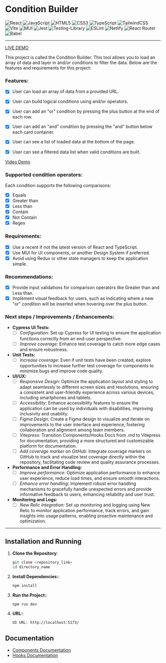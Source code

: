 # Condition Builder

![React](https://img.shields.io/badge/react-%2320232a.svg?style=for-the-badge&logo=react&logoColor=%2361DAFB)
![JavaScript](https://img.shields.io/badge/javascript-%23323330.svg?style=for-the-badge&logo=javascript&logoColor=%23F7DF1E)
![HTML5](https://img.shields.io/badge/html5-%23E34F26.svg?style=for-the-badge&logo=html5&logoColor=white)
![CSS3](https://img.shields.io/badge/css3-%231572B6.svg?style=for-the-badge&logo=css3&logoColor=white)
![TypeScript](https://img.shields.io/badge/typescript-%23007ACC.svg?style=for-the-badge&logo=typescript&logoColor=white)
![TailwindCSS](https://img.shields.io/badge/tailwindcss-%2338B2AC.svg?style=for-the-badge&logo=tailwind-css&logoColor=white)
![Vite](https://img.shields.io/badge/vite-%23646CFF.svg?style=for-the-badge&logo=vite&logoColor=white)
![MUI](https://img.shields.io/badge/MUI-%230081CB.svg?style=for-the-badge&logo=mui&logoColor=white)
![Jest](https://img.shields.io/badge/-jest-%23C21325?style=for-the-badge&logo=jest&logoColor=white)
![Testing-Library](https://img.shields.io/badge/-TestingLibrary-%23E33332?style=for-the-badge&logo=testing-library&logoColor=white)
![ESLint](https://img.shields.io/badge/ESLint-4B3263?style=for-the-badge&logo=eslint&logoColor=white)
![Netlify](https://img.shields.io/badge/netlify-%23000000.svg?style=for-the-badge&logo=netlify&logoColor=#00C7B7)
![React Router](https://img.shields.io/badge/React_Router-CA4245?style=for-the-badge&logo=react-router&logoColor=white)
![Babel](https://img.shields.io/badge/Babel-F9DC3e?style=for-the-badge&logo=babel&logoColor=black)

---------------------------------------------------------------------

[LIVE DEMO](https://www.google.com/)


This project is called the Condition Builder. This tool allows you to load an array of data and layer in and/or conditions to filter the data. Below are the features and requirements for this project:

### Features:
- [x] User can load an array of data from a provided URL.
- [x] User can build logical conditions using and/or operators.
- [x] User can add an "or" condition by pressing the plus button at the end of each row.
- [x] User can add an "and" condition by pressing the "and" button below each card container.
- [x] User can see a list of loaded data at the bottom of the page.
- [x] User can see a filtered data list when valid conditions are built.


[Video Demo](https://github.com/gabrielrossetto/condition-builder/assets/42679806/a7f3a6c0-b0b8-4e20-b142-a5f65819b746)

### Supported condition operators:

Each condition supports the following comparisons:

- [x] Equals
- [x] Greater than
- [x] Less than
- [x] Contain
- [x] Not Contain
- [x] Regex

### Requirements:

- [x] Use a recent if not the latest version of React and TypeScript.
- [x] Use MUI for UI components, or another Design System if preferred.
- [x] Avoid using Redux or other state managers to keep the application simple.

### Recommendations:

- [x] Provide input validations for comparison operators like Greater than and Less than.
- [x] Implement visual feedback for users, such as indicating where a new "or" condition will be inserted when hovering over the plus button.

### Next steps / Improvements / Enhancements:

- **Cypress UI Tests:**
  - [ ] *Configuration:* Set up Cypress for UI testing to ensure the application functions correctly from an end-user perspective.
  - [ ] *Improve coverage:* Enhance test coverage to catch more edge cases and ensure robustness.

- **Unit Tests:**
  - [ ] *Increase coverage:* Even if unit tests have been created, explore opportunities to increase further test coverage for components to minimize bugs and improve code quality.

- **UI/UX:**
  - [ ] *Responsive Design:*  Optimize the application layout and styling to adapt seamlessly to different screen sizes and resolutions, ensuring a consistent and user-friendly experience across various devices, including smartphones and tablets.
  - [ ] *Accessibility:* Enhance accessibility features to ensure the application can be used by individuals with disabilities, improving inclusivity and usability.
  - [ ] *Figma Design:* Create a Figma design to visualize and iterate on improvements to the user interface and experience, fostering collaboration and alignment among team members.
  - [ ] *Vitepress:* Transition Components/Hooks Docs from .md to Vitepress for documentation, providing a more structured and customizable platform for documentation.
  - [ ] *Add coverage marker on GitHub:* Integrate coverage markers on GitHub to track and visualize test coverage directly within the repository, facilitating code review and quality assurance processes.

- **Performance and Error Handling:**
  - [ ] *Improve performance:* Optimize application performance to enhance user experience, reduce load times, and ensure smooth interactions.
  - [ ] *Enhance error handling:* Implement robust error handling mechanisms to gracefully handle unexpected errors and provide informative feedback to users, enhancing reliability and user trust.

- **Monitoring and Logs:**
  - [ ] *New Relic Integration:* Set up monitoring and logging using New Relic to monitor application performance, track errors, and gain insights into usage patterns, enabling proactive maintenance and optimization.

---------------------------------------------------------------------


## Installation and Running

1. **Clone the Repository**:
   
   ```bash
   git clone <repository_link>
   cd directory_name

2. **Install Dependencies:**:
   
   ```bash
   npm install

3. **Run the Project:**:
   
   ```bash
   npm run dev

4. **URL:**:

   ```bash
   UI URL: http://localhost:5173/


## Documentation

- [Components Documentation](https://github.com/gabrielrossetto/condition-builder/docs/components.md)
- [Hooks Documentation](https://github.com/gabrielrossetto/condition-builder/docs/hooks.md)
